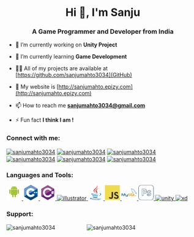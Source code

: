 <h1 align="center">Hi 👋, I'm Sanju</h1>
<h3 align="center">A Game Programmer and Developer from India</h3>

- 🔭 I’m currently working on **Unity Project**

- 🌱 I’m currently learning **Game Development**

- 👨‍💻 All of my projects are available at [https://github.com/sanjumahto3034](GitHub)

- 📝 My website is [http://sanjumahto.epizy.com](http://sanjumahto.epizy.com)

- 📫 How to reach me **sanjumahto3034@gmail.com**

- ⚡ Fun fact **I think I am !**

<h3 align="left">Connect with me:</h3>
<p align="left">
<a href="https://codepen.io/sanjumahto3034" target="blank"><img align="center" src="https://raw.githubusercontent.com/rahuldkjain/github-profile-readme-generator/master/src/images/icons/Social/codepen.svg" alt="sanjumahto3034" height="30" width="40" /></a>
<a href="https://twitter.com/sanjumahto3034" target="blank"><img align="center" src="https://raw.githubusercontent.com/rahuldkjain/github-profile-readme-generator/master/src/images/icons/Social/twitter.svg" alt="sanjumahto3034" height="30" width="40" /></a>
<a href="https://linkedin.com/in/sanjumahto3034" target="blank"><img align="center" src="https://raw.githubusercontent.com/rahuldkjain/github-profile-readme-generator/master/src/images/icons/Social/linked-in-alt.svg" alt="sanjumahto3034" height="30" width="40" /></a>
<a href="https://stackoverflow.com/users/sanjumahto3034" target="blank"><img align="center" src="https://raw.githubusercontent.com/rahuldkjain/github-profile-readme-generator/master/src/images/icons/Social/stack-overflow.svg" alt="sanjumahto3034" height="30" width="40" /></a>
<a href="https://fb.com/sanjumahto3034" target="blank"><img align="center" src="https://raw.githubusercontent.com/rahuldkjain/github-profile-readme-generator/master/src/images/icons/Social/facebook.svg" alt="sanjumahto3034" height="30" width="40" /></a>
<a href="https://instagram.com/sanjumahto3034" target="blank"><img align="center" src="https://raw.githubusercontent.com/rahuldkjain/github-profile-readme-generator/master/src/images/icons/Social/instagram.svg" alt="sanjumahto3034" height="30" width="40" /></a>
</p>

<h3 align="left">Languages and Tools:</h3>
<p align="left"> <a href="https://developer.android.com" target="_blank" rel="noreferrer"> <img src="https://raw.githubusercontent.com/devicons/devicon/master/icons/android/android-original-wordmark.svg" alt="android" width="40" height="40"/> </a> <a href="https://www.w3schools.com/cpp/" target="_blank" rel="noreferrer"> <img src="https://raw.githubusercontent.com/devicons/devicon/master/icons/cplusplus/cplusplus-original.svg" alt="cplusplus" width="40" height="40"/> </a> <a href="https://www.w3schools.com/cs/" target="_blank" rel="noreferrer"> <img src="https://raw.githubusercontent.com/devicons/devicon/master/icons/csharp/csharp-original.svg" alt="csharp" width="40" height="40"/> </a> <a href="https://www.adobe.com/in/products/illustrator.html" target="_blank" rel="noreferrer"> <img src="https://www.vectorlogo.zone/logos/adobe_illustrator/adobe_illustrator-icon.svg" alt="illustrator" width="40" height="40"/> </a> <a href="https://www.java.com" target="_blank" rel="noreferrer"> <img src="https://raw.githubusercontent.com/devicons/devicon/master/icons/java/java-original.svg" alt="java" width="40" height="40"/> </a> <a href="https://developer.mozilla.org/en-US/docs/Web/JavaScript" target="_blank" rel="noreferrer"> <img src="https://raw.githubusercontent.com/devicons/devicon/master/icons/javascript/javascript-original.svg" alt="javascript" width="40" height="40"/> </a> <a href="https://www.mysql.com/" target="_blank" rel="noreferrer"> <img src="https://raw.githubusercontent.com/devicons/devicon/master/icons/mysql/mysql-original-wordmark.svg" alt="mysql" width="40" height="40"/> </a> <a href="https://www.photoshop.com/en" target="_blank" rel="noreferrer"> <img src="https://raw.githubusercontent.com/devicons/devicon/master/icons/photoshop/photoshop-line.svg" alt="photoshop" width="40" height="40"/> </a> <a href="https://unity.com/" target="_blank" rel="noreferrer"> <img src="https://www.vectorlogo.zone/logos/unity3d/unity3d-icon.svg" alt="unity" width="40" height="40"/> </a> <a href="https://www.adobe.com/products/xd.html" target="_blank" rel="noreferrer"> <img src="https://cdn.worldvectorlogo.com/logos/adobe-xd.svg" alt="xd" width="40" height="40"/> </a> </p>

<h3 align="left">Support:</h3>
<p><a href="https://www.buymeacoffee.com/sanjumahto3034"> <img align="left" src="https://cdn.buymeacoffee.com/buttons/v2/default-yellow.png" height="50" width="210" alt="sanjumahto3034" /></a><a href="https://ko-fi.com/sanjumahto3034"> <img align="left" src="https://cdn.ko-fi.com/cdn/kofi3.png?v=3" height="50" width="210" alt="sanjumahto3034" /></a></p><br><br>

